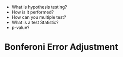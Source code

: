 - What is hypothesis testing?
- How is it performed?
- How can you multiple test?
- What is a test Statistic?
- p-value?

# Bonferoni Error Adjustment
